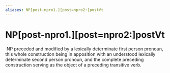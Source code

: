 ```yaml
---
aliases: NP[post-npro1.][post=npro2:]postVt
---
```

# NP[post-npro1.][post=npro2:]postVt

 NP preceded and modified by a lexically determinate first person pronoun, this whole construction being in apposition with an understood lexically determinate second person pronoun, and the complete preceding construction serving as the object of a preceding transitive verb.
